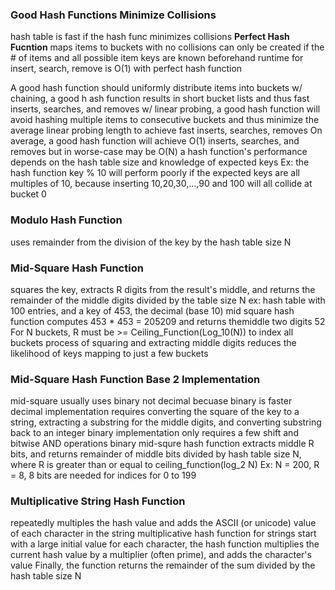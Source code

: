 ### Good Hash Functions Minimize Collisions 
hash table is fast if the hash func minimizes collisions 
**Perfect Hash Fucntion**
	maps items to buckets with no collisions 
	can only be created if the # of items and all possible item keys are known beforehand 
	runtime for insert, search, remove is O(1) with perfect hash function 

A good hash function should uniformly distribute items into buckets 
w/ chaining, a good h ash function results in short bucket lists and thus fast inserts, searches, and removes 
w/ linear probing, a good hash function will avoid hashing multiple items to consecutive buckets and thus minimize the average linear probing length to achieve fast inserts, searches, removes
On average, a good hash function will achieve O(1) inserts, searches, and removes but in worse-case may be O(N)
a hash function's performance depends on the hash table size and knowledge of expected keys
Ex: the hash function key % 10 will perform poorly if the expected keys are all multiples of 10, because inserting 10,20,30,...,90 and 100 will all collide at bucket 0

### Modulo Hash Function 
uses remainder from the division of the key by the hash table size N 

### Mid-Square Hash Function 
squares the key, extracts R digits from the result's middle, and returns the remainder of the middle digits divided by the table size N 
	ex: hash table with 100 entries, and a key of 453, the decimal (base 10) mid square hash function computes 453 * 453 = 205209 and returns themiddle two digits 52
	For N buckets, R must be >= Ceiling_Function(Log_10(N)) to index all buckets 
	process of squaring and extracting middle digits reduces the likelihood of keys mapping to just a few buckets 

### Mid-Square Hash Function Base 2 Implementation 
mid-square usually uses binary not decimal becuase binary is faster 
decimal implementation requires converting the square of the key to a string, extracting a substring for the middle digits, and converting substring back to an integer
binary implementation only requires a few shift and bitwise AND operations
binary mid-squre hash function extracts middle R bits, and returns remainder of middle bits divided by hash table size N, where R is greater than or equal to ceiling_function(log_2 N)
	Ex: N = 200, R = 8, 8 bits are needed for indices for 0 to 199 

### Multiplicative String Hash Function 
repeatedly multiples the hash value and adds the ASCII (or unicode) value of each character in the string 
multiplicative hash function for strings start with a large initial value 
for each character, the hash function multiplies the current hash value by a multiplier (often prime), and adds the character's value 
Finally, the function returns the remainder of the sum divided by the hash table size N
